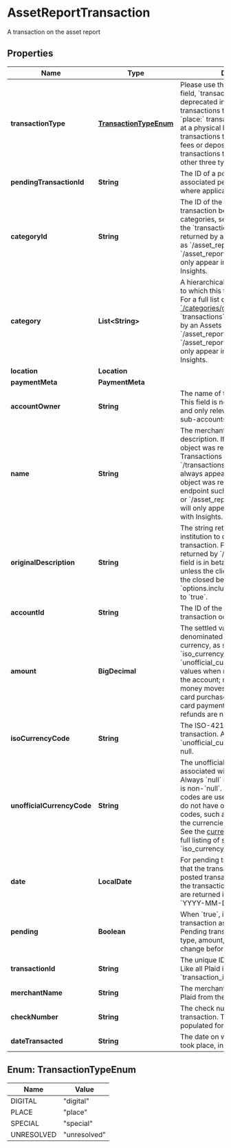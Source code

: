 

# AssetReportTransaction

A transaction on the asset report

## Properties

| Name | Type | Description | Notes |
|------------ | ------------- | ------------- | -------------|
|**transactionType** | [**TransactionTypeEnum**](#TransactionTypeEnum) | Please use the &#x60;payment_channel&#x60; field, &#x60;transaction_type&#x60; will be deprecated in the future.  &#x60;digital:&#x60; transactions that took place online.  &#x60;place:&#x60; transactions that were made at a physical location.  &#x60;special:&#x60; transactions that relate to banks, e.g. fees or deposits.  &#x60;unresolved:&#x60; transactions that do not fit into the other three types.  |  [optional] |
|**pendingTransactionId** | **String** | The ID of a posted transaction&#39;s associated pending transaction, where applicable. |  [optional] |
|**categoryId** | **String** | The ID of the category to which this transaction belongs. For a full list of categories, see [&#x60;/categories/get&#x60;](https://plaid.com/docs/api/products/#categoriesget).  If the &#x60;transactions&#x60; object was returned by an Assets endpoint such as &#x60;/asset_report/get/&#x60; or &#x60;/asset_report/pdf/get&#x60;, this field will only appear in an Asset Report with Insights. |  [optional] |
|**category** | **List&lt;String&gt;** | A hierarchical array of the categories to which this transaction belongs. For a full list of categories, see [&#x60;/categories/get&#x60;](https://plaid.com/docs/api/products/#categoriesget).  If the &#x60;transactions&#x60; object was returned by an Assets endpoint such as &#x60;/asset_report/get/&#x60; or &#x60;/asset_report/pdf/get&#x60;, this field will only appear in an Asset Report with Insights. |  [optional] |
|**location** | **Location** |  |  [optional] |
|**paymentMeta** | **PaymentMeta** |  |  [optional] |
|**accountOwner** | **String** | The name of the account owner. This field is not typically populated and only relevant when dealing with sub-accounts. |  [optional] |
|**name** | **String** | The merchant name or transaction description.  If the &#x60;transactions&#x60; object was returned by a Transactions endpoint such as &#x60;/transactions/get&#x60;, this field will always appear. If the &#x60;transactions&#x60; object was returned by an Assets endpoint such as &#x60;/asset_report/get/&#x60; or &#x60;/asset_report/pdf/get&#x60;, this field will only appear in an Asset Report with Insights. |  [optional] |
|**originalDescription** | **String** | The string returned by the financial institution to describe the transaction. For transactions returned by &#x60;/transactions/get&#x60;, this field is in beta and will be omitted unless the client is both enrolled in the closed beta program and has set &#x60;options.include_original_description&#x60; to &#x60;true&#x60;. |  |
|**accountId** | **String** | The ID of the account in which this transaction occurred. |  |
|**amount** | **BigDecimal** | The settled value of the transaction, denominated in the account&#39;s currency, as stated in &#x60;iso_currency_code&#x60; or &#x60;unofficial_currency_code&#x60;. Positive values when money moves out of the account; negative values when money moves in. For example, debit card purchases are positive; credit card payments, direct deposits, and refunds are negative. |  |
|**isoCurrencyCode** | **String** | The ISO-4217 currency code of the transaction. Always &#x60;null&#x60; if &#x60;unofficial_currency_code&#x60; is non-null. |  |
|**unofficialCurrencyCode** | **String** | The unofficial currency code associated with the transaction. Always &#x60;null&#x60; if &#x60;iso_currency_code&#x60; is non-&#x60;null&#x60;. Unofficial currency codes are used for currencies that do not have official ISO currency codes, such as cryptocurrencies and the currencies of certain countries.  See the [currency code schema](https://plaid.com/docs/api/accounts#currency-code-schema) for a full listing of supported &#x60;iso_currency_code&#x60;s. |  |
|**date** | **LocalDate** | For pending transactions, the date that the transaction occurred; for posted transactions, the date that the transaction posted. Both dates are returned in an [ISO 8601](https://wikipedia.org/wiki/ISO_8601) format ( &#x60;YYYY-MM-DD&#x60; ). |  |
|**pending** | **Boolean** | When &#x60;true&#x60;, identifies the transaction as pending or unsettled. Pending transaction details (name, type, amount, category ID) may change before they are settled. |  |
|**transactionId** | **String** | The unique ID of the transaction. Like all Plaid identifiers, the &#x60;transaction_id&#x60; is case sensitive. |  |
|**merchantName** | **String** | The merchant name, as extracted by Plaid from the &#x60;name&#x60; field. |  [optional] |
|**checkNumber** | **String** | The check number of the transaction. This field is only populated for check transactions. |  [optional] |
|**dateTransacted** | **String** | The date on which the transaction took place, in IS0 8601 format. |  [optional] |



## Enum: TransactionTypeEnum

| Name | Value |
|---- | -----|
| DIGITAL | &quot;digital&quot; |
| PLACE | &quot;place&quot; |
| SPECIAL | &quot;special&quot; |
| UNRESOLVED | &quot;unresolved&quot; |



